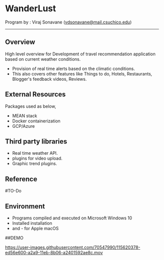 # WanderLust 

Program by : Viraj Sonavane (vdsonavane@mail.csuchico.edu)
			 
------------------------------------------------------------------------------------------------------------------------------------
## Overview

High level overview for Development of travel recommendation application based on current weather conditions.
- Provision of real time alerts based on the climatic conditions.
- This also covers other features like Things to do, Hotels, Restaurants, Blogger's feedback videos, Reviews.


## External Resources

Packages used as below,
- MEAN stack 
- Docker containerization
- GCP/Azure

## Third party libraries
 -  Real time weather API.
 - plugins for video upload.
 - Graphic trend plugins.

## Reference 
#TO-Do


## Environment

- Programs compiled and executed on Microsoft Windows 10 
- Installed <npm package name> installation
- and <npm package name>- for Apple macOS 

##DEMO

https://user-images.githubusercontent.com/70547990/115620378-ed56e600-a2a9-11eb-8b06-a2401592ae8c.mov


